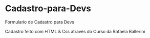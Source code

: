 # Cadastro-para-Devs
Formulario de Cadastro para Devs


Cadastro feito com  HTML & Css  através do Curso da Rafaela Ballerini
